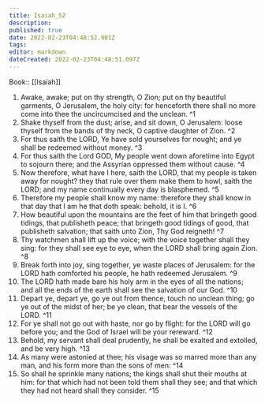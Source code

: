 ```yaml
---
title: Isaiah_52
description: 
published: true
date: 2022-02-23T04:48:52.901Z
tags: 
editor: markdown
dateCreated: 2022-02-23T04:48:51.097Z
---
```


 Book:: [[Isaiah]]
 1. Awake, awake; put on thy strength, O Zion; put on thy beautiful garments, O Jerusalem, the holy city: for henceforth there shall no more come into thee the uncircumcised and the unclean. ^1
 2. Shake thyself from the dust; arise, and sit down, O Jerusalem: loose thyself from the bands of thy neck, O captive daughter of Zion. ^2
 3. For thus saith the LORD, Ye have sold yourselves for nought; and ye shall be redeemed without money. ^3
 4. For thus saith the Lord GOD, My people went down aforetime into Egypt to sojourn there; and the Assyrian oppressed them without cause. ^4
 5. Now therefore, what have I here, saith the LORD, that my people is taken away for nought? they that rule over them make them to howl, saith the LORD; and my name continually every day is blasphemed. ^5
 6. Therefore my people shall know my name: therefore they shall know in that day that I am he that doth speak: behold, it is I. ^6
 7. How beautiful upon the mountains are the feet of him that bringeth good tidings, that publisheth peace; that bringeth good tidings of good, that publisheth salvation; that saith unto Zion, Thy God reigneth! ^7
 8. Thy watchmen shall lift up the voice; with the voice together shall they sing: for they shall see eye to eye, when the LORD shall bring again Zion. ^8
 9. Break forth into joy, sing together, ye waste places of Jerusalem: for the LORD hath comforted his people, he hath redeemed Jerusalem. ^9
 10. The LORD hath made bare his holy arm in the eyes of all the nations; and all the ends of the earth shall see the salvation of our God. ^10
 11. Depart ye, depart ye, go ye out from thence, touch no unclean thing; go ye out of the midst of her; be ye clean, that bear the vessels of the LORD. ^11
 12. For ye shall not go out with haste, nor go by flight: for the LORD will go before you; and the God of Israel will be your rereward. ^12
 13. Behold, my servant shall deal prudently, he shall be exalted and extolled, and be very high. ^13
 14. As many were astonied at thee; his visage was so marred more than any man, and his form more than the sons of men: ^14
 15. So shall he sprinkle many nations; the kings shall shut their mouths at him: for that which had not been told them shall they see; and that which they had not heard shall they consider. ^15
